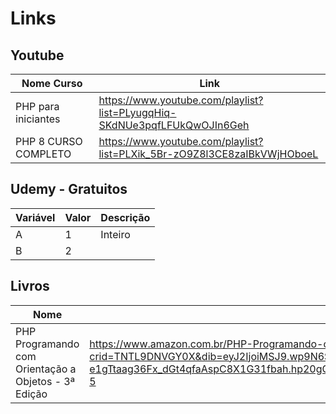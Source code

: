 # Links 

## Youtube

| Nome Curso | Link |
| -------- | ----- |
| PHP para iniciantes | https://www.youtube.com/playlist?list=PLyugqHiq-SKdNUe3pqfLFUkQwOJIn6Geh |
| PHP 8 CURSO COMPLETO | https://www.youtube.com/playlist?list=PLXik_5Br-zO9Z8l3CE8zaIBkVWjHOboeL |


## Udemy - Gratuitos

| Variável | Valor | Descrição |
| -------- | ----- | ----------- |
| A        | 1     | Inteiro     |
| B        | 2     |             |


## Livros

| Nome | Link |
| -------- | ----- |
| PHP Programando com Orientação a Objetos - 3ª Edição | https://www.amazon.com.br/PHP-Programando-com-Orienta%C3%A7%C3%A3o-Objetos/dp/8575224654/ref=sr_1_5?crid=TNTL9DNVGY0X&dib=eyJ2IjoiMSJ9.wp9N6Sb4_G486OqFN3CayMVJnLS9cZ7NUhMopX6JtTiqv46rvWCe5w4LWjS9Jzaf47dumW1IOiMgrwVQdopqbniHxZK6Y-e1gTtaag36Fx_dGt4qfaAspC8X1G31fbah.hp20gGBVhhfrKdLBlN72Ci1geBJOyGyFZ_CzxU22gw8&dib_tag=se&keywords=pablo+dall%27oglio&qid=1733190368&sprefix=pablo+da%2Caps%2C285&sr=8-5 |

